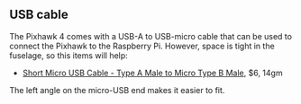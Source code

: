 ## USB cable

The Pixhawk 4 comes with a USB-A to USB-micro cable that can be used to connect the Pixhawk to the Raspberry Pi. However, space is tight in the fuselage, so this items will help:

* [Short Micro USB Cable - Type A Male to Micro Type B Male](https://www.amazon.com/gp/product/B003YKX6W2/), $6, 14gm

The left angle on the micro-USB end makes it easier to fit.
